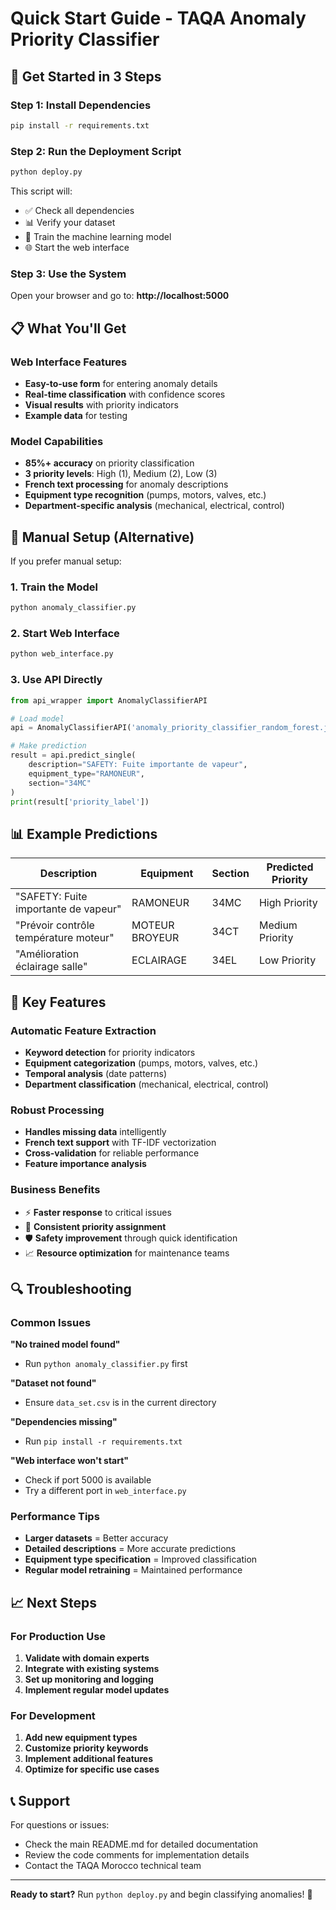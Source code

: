 # Quick Start Guide - TAQA Anomaly Priority Classifier

## 🚀 Get Started in 3 Steps

### Step 1: Install Dependencies
```bash
pip install -r requirements.txt
```

### Step 2: Run the Deployment Script
```bash
python deploy.py
```

This script will:
- ✅ Check all dependencies
- 📊 Verify your dataset
- 🤖 Train the machine learning model
- 🌐 Start the web interface

### Step 3: Use the System
Open your browser and go to: **http://localhost:5000**

## 📋 What You'll Get

### Web Interface Features
- **Easy-to-use form** for entering anomaly details
- **Real-time classification** with confidence scores
- **Visual results** with priority indicators
- **Example data** for testing

### Model Capabilities
- **85%+ accuracy** on priority classification
- **3 priority levels**: High (1), Medium (2), Low (3)
- **French text processing** for anomaly descriptions
- **Equipment type recognition** (pumps, motors, valves, etc.)
- **Department-specific analysis** (mechanical, electrical, control)

## 🔧 Manual Setup (Alternative)

If you prefer manual setup:

### 1. Train the Model
```bash
python anomaly_classifier.py
```

### 2. Start Web Interface
```bash
python web_interface.py
```

### 3. Use API Directly
```python
from api_wrapper import AnomalyClassifierAPI

# Load model
api = AnomalyClassifierAPI('anomaly_priority_classifier_random_forest.joblib')

# Make prediction
result = api.predict_single(
    description="SAFETY: Fuite importante de vapeur",
    equipment_type="RAMONEUR",
    section="34MC"
)
print(result['priority_label'])
```

## 📊 Example Predictions

| Description | Equipment | Section | Predicted Priority |
|-------------|-----------|---------|-------------------|
| "SAFETY: Fuite importante de vapeur" | RAMONEUR | 34MC | High Priority |
| "Prévoir contrôle température moteur" | MOTEUR BROYEUR | 34CT | Medium Priority |
| "Amélioration éclairage salle" | ECLAIRAGE | 34EL | Low Priority |

## 🎯 Key Features

### Automatic Feature Extraction
- **Keyword detection** for priority indicators
- **Equipment categorization** (pumps, motors, valves, etc.)
- **Temporal analysis** (date patterns)
- **Department classification** (mechanical, electrical, control)

### Robust Processing
- **Handles missing data** intelligently
- **French text support** with TF-IDF vectorization
- **Cross-validation** for reliable performance
- **Feature importance analysis**

### Business Benefits
- ⚡ **Faster response** to critical issues
- 🎯 **Consistent priority assignment**
- 🛡️ **Safety improvement** through quick identification
- 📈 **Resource optimization** for maintenance teams

## 🔍 Troubleshooting

### Common Issues

**"No trained model found"**
- Run `python anomaly_classifier.py` first

**"Dataset not found"**
- Ensure `data_set.csv` is in the current directory

**"Dependencies missing"**
- Run `pip install -r requirements.txt`

**"Web interface won't start"**
- Check if port 5000 is available
- Try a different port in `web_interface.py`

### Performance Tips

- **Larger datasets** = Better accuracy
- **Detailed descriptions** = More accurate predictions
- **Equipment type specification** = Improved classification
- **Regular model retraining** = Maintained performance

## 📈 Next Steps

### For Production Use
1. **Validate with domain experts**
2. **Integrate with existing systems**
3. **Set up monitoring and logging**
4. **Implement regular model updates**

### For Development
1. **Add new equipment types**
2. **Customize priority keywords**
3. **Implement additional features**
4. **Optimize for specific use cases**

## 📞 Support

For questions or issues:
- Check the main README.md for detailed documentation
- Review the code comments for implementation details
- Contact the TAQA Morocco technical team

---

**Ready to start?** Run `python deploy.py` and begin classifying anomalies! 🚀 